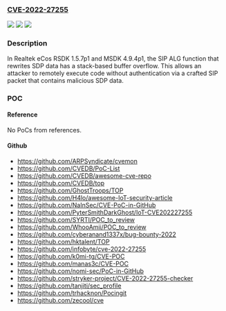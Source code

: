 ### [CVE-2022-27255](https://cve.mitre.org/cgi-bin/cvename.cgi?name=CVE-2022-27255)
![](https://img.shields.io/static/v1?label=Product&message=n%2Fa&color=blue)
![](https://img.shields.io/static/v1?label=Version&message=n%2Fa&color=blue)
![](https://img.shields.io/static/v1?label=Vulnerability&message=n%2Fa&color=brighgreen)

### Description

In Realtek eCos RSDK 1.5.7p1 and MSDK 4.9.4p1, the SIP ALG function that rewrites SDP data has a stack-based buffer overflow. This allows an attacker to remotely execute code without authentication via a crafted SIP packet that contains malicious SDP data.

### POC

#### Reference
No PoCs from references.

#### Github
- https://github.com/ARPSyndicate/cvemon
- https://github.com/CVEDB/PoC-List
- https://github.com/CVEDB/awesome-cve-repo
- https://github.com/CVEDB/top
- https://github.com/GhostTroops/TOP
- https://github.com/H4lo/awesome-IoT-security-article
- https://github.com/NaInSec/CVE-PoC-in-GitHub
- https://github.com/PyterSmithDarkGhost/IoT-CVE202227255
- https://github.com/SYRTI/POC_to_review
- https://github.com/WhooAmii/POC_to_review
- https://github.com/cyberanand1337x/bug-bounty-2022
- https://github.com/hktalent/TOP
- https://github.com/infobyte/cve-2022-27255
- https://github.com/k0mi-tg/CVE-POC
- https://github.com/manas3c/CVE-POC
- https://github.com/nomi-sec/PoC-in-GitHub
- https://github.com/stryker-project/CVE-2022-27255-checker
- https://github.com/tanjiti/sec_profile
- https://github.com/trhacknon/Pocingit
- https://github.com/zecool/cve

